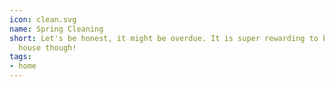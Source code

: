 ```yaml
---
icon: clean.svg
name: Spring Cleaning
short: Let's be honest, it might be overdue. It is super rewarding to be in a clean
  house though!
tags:
- home
---
```

